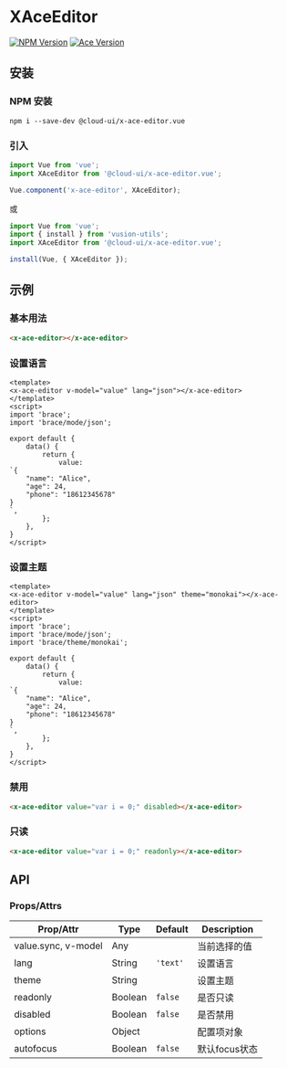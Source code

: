 # XAceEditor

[![NPM Version](http://img.shields.io/npm/v/@cloud-ui/x-ace-editor.vue.svg?style=flat-square)](http://npmjs.org/package/@cloud-ui/x-ace-editor.vue)
[![Ace Version](https://img.shields.io/badge/ace-v1.2.9-blue?style=flat-square)](http://npmjs.org/package/brace)

## 安装

### NPM 安装

``` shell
npm i --save-dev @cloud-ui/x-ace-editor.vue
```

### 引入

``` js
import Vue from 'vue';
import XAceEditor from '@cloud-ui/x-ace-editor.vue';

Vue.component('x-ace-editor', XAceEditor);
```

或

``` js
import Vue from 'vue';
import { install } from 'vusion-utils';
import XAceEditor from '@cloud-ui/x-ace-editor.vue';

install(Vue, { XAceEditor });
```

## 示例
### 基本用法

``` html
<x-ace-editor></x-ace-editor>
```

### 设置语言

``` vue
<template>
<x-ace-editor v-model="value" lang="json"></x-ace-editor>
</template>
<script>
import 'brace';
import 'brace/mode/json';

export default {
    data() {
        return {
            value:
`{
    "name": "Alice",
    "age": 24,
    "phone": "18612345678"
}
`,
        };
    },
}
</script>
```

### 设置主题

``` vue
<template>
<x-ace-editor v-model="value" lang="json" theme="monokai"></x-ace-editor>
</template>
<script>
import 'brace';
import 'brace/mode/json';
import 'brace/theme/monokai';

export default {
    data() {
        return {
            value:
`{
    "name": "Alice",
    "age": 24,
    "phone": "18612345678"
}
`,
        };
    },
}
</script>
```

### 禁用

``` html
<x-ace-editor value="var i = 0;" disabled></x-ace-editor>
```

### 只读

``` html
<x-ace-editor value="var i = 0;" readonly></x-ace-editor>
```

## API
### Props/Attrs

| Prop/Attr | Type | Default | Description |
| --------- | ---- | ------- | ----------- |
| value.sync, v-model | Any | | 当前选择的值 |
| lang | String | `'text'` | 设置语言 |
| theme | String | | 设置主题 |
| readonly | Boolean | `false` | 是否只读 |
| disabled | Boolean | `false` | 是否禁用 |
| options | Object |  | 配置项对象 |
| autofocus | Boolean | `false` | 默认focus状态 |

